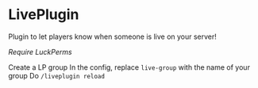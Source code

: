 # LivePlugin

Plugin to let players know when someone is live on your server!

_Require LuckPerms_


Create a LP group
In the config, replace `live-group` with the name of your group
Do `/liveplugin reload`
